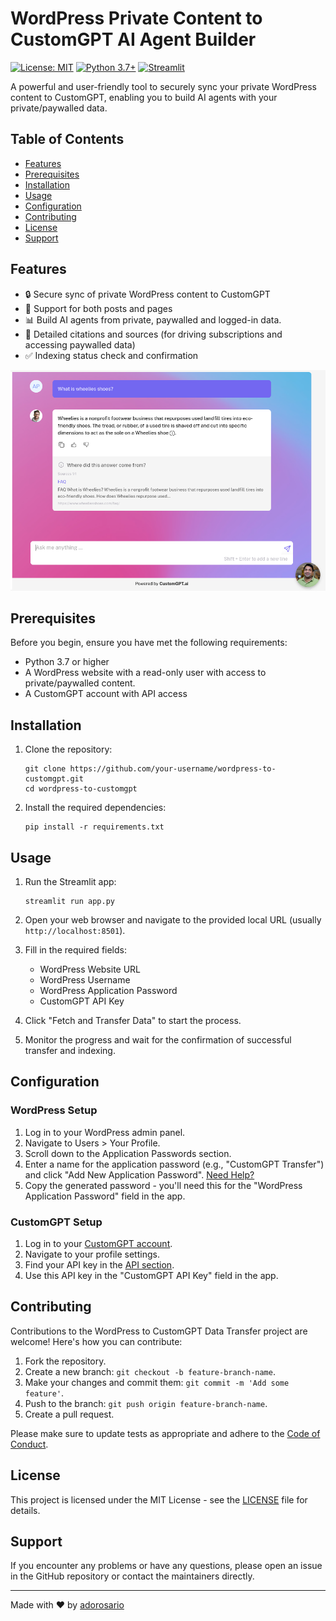 # WordPress Private Content to CustomGPT AI Agent Builder

[![License: MIT](https://img.shields.io/badge/License-MIT-yellow.svg)](https://opensource.org/licenses/MIT)
[![Python 3.7+](https://img.shields.io/badge/python-3.7+-blue.svg)](https://www.python.org/downloads/)
[![Streamlit](https://static.streamlit.io/badges/streamlit_badge_black_white.svg)](https://streamlit.io)

A powerful and user-friendly tool to securely sync your private WordPress content to CustomGPT, enabling you to build AI agents with your private/paywalled data.

## Table of Contents
- [Features](#features)
- [Prerequisites](#prerequisites)
- [Installation](#installation)
- [Usage](#usage)
- [Configuration](#configuration)
- [Contributing](#contributing)
- [License](#license)
- [Support](#support)

## Features

- 🔒 Secure sync of private WordPress content to CustomGPT
- 🔄 Support for both posts and pages
- 📊 Build AI agents from private, paywalled and logged-in data. 
- 🚀 Detailed citations and sources (for driving subscriptions and accessing paywalled data)
- ✅ Indexing status check and confirmation

![Project Screenshot](screenshot.png)

## Prerequisites

Before you begin, ensure you have met the following requirements:

- Python 3.7 or higher
- A WordPress website with a read-only user with access to private/paywalled content. 
- A CustomGPT account with API access

## Installation

1. Clone the repository:
   ```
   git clone https://github.com/your-username/wordpress-to-customgpt.git
   cd wordpress-to-customgpt
   ```

2. Install the required dependencies:
   ```
   pip install -r requirements.txt
   ```

## Usage

1. Run the Streamlit app:
   ```
   streamlit run app.py
   ```

2. Open your web browser and navigate to the provided local URL (usually `http://localhost:8501`).

3. Fill in the required fields:
   - WordPress Website URL
   - WordPress Username
   - WordPress Application Password
   - CustomGPT API Key

4. Click "Fetch and Transfer Data" to start the process.

5. Monitor the progress and wait for the confirmation of successful transfer and indexing.

## Configuration

### WordPress Setup

1. Log in to your WordPress admin panel.
2. Navigate to Users > Your Profile.
3. Scroll down to the Application Passwords section.
4. Enter a name for the application password (e.g., "CustomGPT Transfer") and click "Add New Application Password".  [Need Help?](https://make.wordpress.org/core/2020/11/05/application-passwords-integration-guide/)
5. Copy the generated password - you'll need this for the "WordPress Application Password" field in the app.

### CustomGPT Setup

1. Log in to your [CustomGPT account](https://app.customgpt.ai/).
2. Navigate to your profile settings.
3. Find your API key in the [API section](https://app.customgpt.ai/profile#api).
4. Use this API key in the "CustomGPT API Key" field in the app.

## Contributing

Contributions to the WordPress to CustomGPT Data Transfer project are welcome! Here's how you can contribute:

1. Fork the repository.
2. Create a new branch: `git checkout -b feature-branch-name`.
3. Make your changes and commit them: `git commit -m 'Add some feature'`.
4. Push to the branch: `git push origin feature-branch-name`.
5. Create a pull request.

Please make sure to update tests as appropriate and adhere to the [Code of Conduct](CODE_OF_CONDUCT.md).

## License

This project is licensed under the MIT License - see the [LICENSE](LICENSE) file for details.

## Support

If you encounter any problems or have any questions, please open an issue in the GitHub repository or contact the maintainers directly.

---

Made with ❤️ by [adorosario](https://github.com/adorosario)